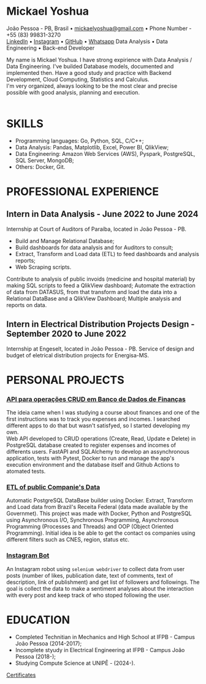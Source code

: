 # Mickael Yoshua
João Pessoa - PB, Brasil • mickaelyoshua@gmail.com • Phone Number - +55 (83) 99831-3270<br>
[LinkedIn](https://www.linkedin.com/in/mickaelyoshua/) • [Instagram](https://www.instagram.com/mickaelyoshua/) • [GitHub](https://github.com/mickaelyoshua7674) • [Whatsapp](https://wa.me/5583998313270)
Data Analysis • Data Engineering • Back-end Developer

My name is Mickael Yoshua. I have strong expirience with Data Analysis / Data Engineering. I've builded Database models, documented and implemented then. Have a good study and practice with Backend Development, Cloud Computing, Statistics and Calculus.<br>
I'm very organized, always looking to be the most clear and precise possible with good analysis, planning and execution.<br><br>

# SKILLS
* Programming languages: Go, Python, SQL, C/C++;
* Data Analysis: Pandas, Matplotlib, Excel, Power BI, QlikView;
* Data Engineering: Amazon Web Services (AWS), Pyspark, PostgreSQL, SQL Server, MongoDB;
* Others: Docker, Git.

# PROFESSIONAL EXPERIENCE
## Intern in Data Analysis - June 2022 to June 2024
Internship at Court of Auditors of Paraíba, located in João Pessoa - PB.<br>
* Build and Manage Relational Database;
* Build dashboards for data analysis and for Auditors to consult;
* Extract, Transform and Load data (ETL) to feed dashboards and analysis reports;
* Web Scraping scripts.

Contribute to analysis of public invoids (medicine and hospital material) by making SQL scripts to feed a QlikView dashboard; Automate the extraction of data from DATASUS, from that transform and load the data into a Relational DataBase and a QlikView Dashboard; Multiple analysis and reports on data.

## Intern in Electrical Distribution Projects Design - September 2020 to June 2022
Internship at Engeselt, located in João Pessoa - PB. Service of design and budget of eletrical distribution projects for Energisa-MS.

# PERSONAL PROJECTS
### [API para operações CRUD em Banco de Dados de Finanças](https://github.com/mickaelyoshua7674/laos-finances)
The ideia came when I was studying a course about finances and one of the first instructions was to track you expenses and incomes. I searched different apps to do that but wasn't satisfyed, so I started developing my own.<br>
Web API developed to CRUD operations (Create, Read, Update e Delete) in PostgreSQL database created to register expenses and incomes of differents users. FastAPI and SQLAlchemy to develop an assynchronous application, tests with Pytest, Docker to run and manage the app's execution environment and the database itself and Github Actions to atomated tests.

### [ETL of public Companie's Data](https://github.com/mickaelyoshua7674/etl-cnpjs)
Automatic PostgreSQL DataBase builder using Docker. Extract, Transform and Load data from Brazil's Receita Federal (data made available by the Governmet). This project was made with Docker, Python and PostgreSQL using Asynchronous I/O, Synchronous Programming, Asynchronous Programming (Processes and Threads) and OOP (Object Oriented Programming). Initial idea is be able to get the contact os companies using different filters such as CNES, region, status etc.

### [Instagram Bot](https://github.com/mickaelyoshua7674/insta_feed_data)
An Instagram robot using `selenium webdriver` to collect data from user posts (number of likes, publication date, text of comments, text of description, link of publishment) and get list of followers and followings. The goal is collect the data to make a sentiment analyses about the interaction with every post and keep track of who stoped following the user.

# EDUCATION
* Completed Technitian in Mechanics and High School at IFPB - Campus João Pessoa (2014-2017);
* Incomplete styudy in Electrical Engineering at IFPB - Campus João Pessoa (2018-);
* Studying Compute Science at UNIPÊ - (2024-).

[Certificates](https://www.linkedin.com/in/mickaelyoshua/details/certifications/)